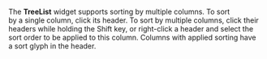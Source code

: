 The **TreeList** widget supports sorting by&nbsp;multiple columns. To&nbsp;sort by&nbsp;a&nbsp;single column, click its header. To&nbsp;sort by&nbsp;multiple columns, click their headers while holding the Shift key, or&nbsp;right-click a&nbsp;header and select the sort order to&nbsp;be&nbsp;applied to&nbsp;this column. Columns with applied sorting have a&nbsp;sort glyph in&nbsp;the header.
